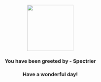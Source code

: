 <p align="center">
    <img src="https://raw.githubusercontent.com/PokeAPI/sprites/master/sprites/pokemon/897.png" width="150" height="150">
</p>
<h3 align="center">You have been greeted by - <b>Spectrier</b></h3>
<h3 align="center">Have a wonderful day!</h3>
